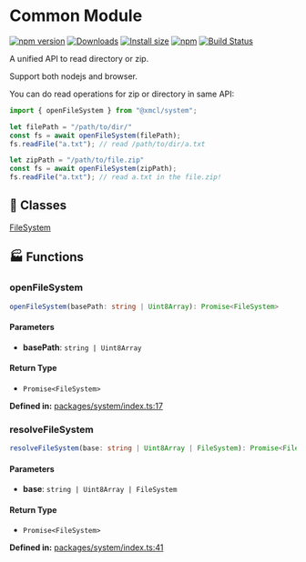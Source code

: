 # Common Module

[![npm version](https://img.shields.io/npm/v/@xmcl/system.svg)](https://www.npmjs.com/package/@xmcl/system)
[![Downloads](https://img.shields.io/npm/dm/@xmcl/system.svg)](https://npmjs.com/@xmcl/system)
[![Install size](https://packagephobia.now.sh/badge?p=@xmcl/system)](https://packagephobia.now.sh/result?p=@xmcl/system)
[![npm](https://img.shields.io/npm/l/@xmcl/minecraft-launcher-core.svg)](https://github.com/voxelum/minecraft-launcher-core-node/blob/master/LICENSE)
[![Build Status](https://github.com/voxelum/minecraft-launcher-core-node/workflows/Build/badge.svg)](https://github.com/Voxelum/minecraft-launcher-core-node/actions?query=workflow%3ABuild)

A unified API to read directory or zip.

Support both nodejs and browser.

You can do read operations for zip or directory in same API:

```ts
import { openFileSystem } from "@xmcl/system";

let filePath = "/path/to/dir/"
const fs = await openFileSystem(filePath);
fs.readFile("a.txt"); // read /path/to/dir/a.txt

let zipPath = "/path/to/file.zip"
const fs = await openFileSystem(zipPath);
fs.readFile("a.txt"); // read a.txt in the file.zip!
```



## 🧾 Classes

<div class="definition-grid class"><a href="system/FileSystem">FileSystem</a></div>

## 🏭 Functions

### openFileSystem

```ts
openFileSystem(basePath: string | Uint8Array): Promise<FileSystem>
```
#### Parameters

- **basePath**: `string | Uint8Array`
#### Return Type

- `Promise<FileSystem>`

<p style="font-size: 14px; color: var(--vp-c-text-2)">
<strong>Defined in:</strong> <a href="https://github.com/voxelum/minecraft-launcher-core-node/blob/master/packages/system/index.ts#L17" target="_blank" rel="noreferrer">packages/system/index.ts:17</a>
</p>


### resolveFileSystem

```ts
resolveFileSystem(base: string | Uint8Array | FileSystem): Promise<FileSystem>
```
#### Parameters

- **base**: `string | Uint8Array | FileSystem`
#### Return Type

- `Promise<FileSystem>`

<p style="font-size: 14px; color: var(--vp-c-text-2)">
<strong>Defined in:</strong> <a href="https://github.com/voxelum/minecraft-launcher-core-node/blob/master/packages/system/index.ts#L41" target="_blank" rel="noreferrer">packages/system/index.ts:41</a>
</p>



